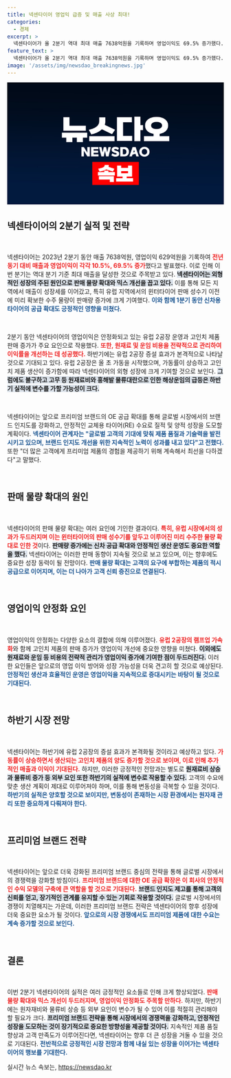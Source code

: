 ```yaml
---
title: 넥센타이어 영업익 급증 및 매출 사상 최대!
categories:
  - 경제
excerpt: >
  넥센타이어가 올 2분기 역대 최대 매출 7638억원을 기록하며 영업이익도 69.5% 증가했다. 유럽 판매 성장과 고인치 제품의 확대가 주효하게 작용했으며, 하반기에는 증설 효과로 더욱 성장할 전망이다.
feature_text: >
  넥센타이어가 올 2분기 역대 최대 매출 7638억원을 기록하며 영업이익도 69.5% 증가했다. 유럽 판매 성장과 고인치 제품의 확대가 주효하게 작용했으며, 하반기에는 증설 효과로 더욱 성장할 전망이다.
image: '/assets/img/newsdao_breakingnews.jpg'
---
```


<p><img src="/assets/img/newsdao_breakingnews.jpg" alt="bookingtag 속보" /></p>

<h2 data-ke-size="size26">넥센타이어의 2분기 실적 및 전략</h2>

<p data-ke-size="size16">&nbsp;</p>

<p>넥센타이어는 2023년 2분기 동안 매출 7638억원, 영업이익 629억원을 기록하여 <b><span style="color: #ee2323;">전년 동기 대비 매출과 영업이익이 각각 10.5%, 69.5% 증가</span></b>했다고 발표했다. 이로 인해 이번 분기는 역대 분기 기준 최대 매출을 달성한 것으로 주목받고 있다. <b><span style="background-color: #21538527;">넥센타이어는 외형적인 성장의 주된 원인으로 판매 물량 확대와 믹스 개선을 꼽고 있다.</span></b> 이를 통해 모든 지역에서 매출이 성장세를 이어갔고, 특히 유럽 지역에서의 윈터타이어 판매 성수기 이전에 미리 확보한 수주 물량이 판매량 증가에 크게 기여했다. <b><span style="color: #1a5490;">이와 함께 1분기 동안 신차용 타이어의 공급 확대도 긍정적인 영향을 미쳤다.</span></b></p>

<p data-ke-size="size16">&nbsp;</p>

<p>2분기 동안 넥센타이어의 영업이익은 안정화되고 있는 유럽 2공장 운영과 고인치 제품 판매 증가가 주요 요인으로 작용했다. <b><span style="color: #ee2323;">또한, 원재료 및 운임 비용을 전략적으로 관리하여 이익률을 개선하는 데 성공했다.</span></b> 하반기에는 유럽 2공장 증설 효과가 본격적으로 나타날 것으로 기대되고 있다. 유럽 2공장은 올 초 가동을 시작했으며, 가동률이 상승하고 고인치 제품 생산이 증가함에 따라 넥센타이어의 외형 성장에 크게 기여할 것으로 보인다. <b><span style="background-color: #21538527;">그럼에도 불구하고 고무 등 원재료비와 홍해발 물류대란으로 인한 해상운임의 급등은 하반기 실적에 변수를 가할 가능성이 크다.</span></b></p>

<p data-ke-size="size16">&nbsp;</p>

<p>넥센타이어는 앞으로 프리미엄 브랜드의 OE 공급 확대를 통해 글로벌 시장에서의 브랜드 인지도를 강화하고, 안정적인 교체용 타이어(RE) 수요로 질적 및 양적 성장을 도모할 계획이다. <b><span style="color: #1a5490;">넥센타이어 관계자는 "글로벌 고객의 기대에 맞춰 제품 품질과 기술력을 발전시키고 있으며, 브랜드 인지도 개선을 위한 지속적인 노력이 성과를 내고 있다"고 전했다.</span></b> 또한 "더 많은 고객에게 프리미엄 제품의 경험을 제공하기 위해 계속해서 최선을 다하겠다"고 말했다.</p>

<p data-ke-size="size16">&nbsp;</p>

<h2 data-ke-size="size26">판매 물량 확대의 원인</h2>

<p data-ke-size="size16">&nbsp;</p>

<p>넥센타이어의 판매 물량 확대는 여러 요인에 기인한 결과이다. <b><span style="color: #ee2323;">특히, 유럽 시장에서의 성과가 두드러지며 이는 윈터타이어의 판매 성수기를 앞두고 이루어진 미리 수주한 물량 확대로 인한 것</span></b>이다. <b><span style="background-color: #21538527;">판매량 증가에는 신차 공급 확대와 안정적인 생산 운영도 중요한 역할을 했다.</span></b> 넥센타이어는 이러한 판매 동향이 지속될 것으로 보고 있으며, 이는 향후에도 중요한 성장 동력이 될 전망이다. <b><span style="color: #1a5490;">판매 물량 확대는 고객의 요구에 부합하는 제품의 적시 공급으로 이어지며, 이는 더 나아가 고객 신뢰 증진으로 연결된다.</span></b></p>

<p data-ke-size="size16">&nbsp;</p>

<h2 data-ke-size="size26">영업이익 안정화 요인</h2>

<p data-ke-size="size16">&nbsp;</p>

<p>영업이익의 안정화는 다양한 요소의 결합에 의해 이루어졌다. <b><span style="color: #ee2323;">유럽 2공장의 램프업 가속화</span></b>와 함께 고인치 제품의 판매 증가가 영업이익 개선에 중요한 영향을 미쳤다. <b><span style="background-color: #21538527;">이외에도 원재료와 운임 등 비용의 전략적 관리가 영업이익 증가에 기여한 점이 두드러진다.</span></b> 이러한 요인들은 앞으로의 영업 이익 방어와 성장 가능성을 더욱 견고히 할 것으로 예상된다. <b><span style="color: #1a5490;">안정적인 생산과 효율적인 운영은 영업이익을 지속적으로 증대시키는 바탕이 될 것으로 기대된다.</span></b></p>

<p data-ke-size="size16">&nbsp;</p>

<h2 data-ke-size="size26">하반기 시장 전망</h2>

<p data-ke-size="size16">&nbsp;</p>

<p>넥센타이어는 하반기에 유럽 2공장의 증설 효과가 본격화될 것이라고 예상하고 있다. <b><span style="color: #ee2323;">가동률이 상승하면서 생산되는 고인치 제품의 양도 증가할 것으로 보이며, 이로 인해 추가적인 매출과 이익이 기대된다.</span></b> 하지만, 이러한 긍정적인 전망과는 별도로 <b><span style="background-color: #21538527;">원재료비 상승과 물류비 증가 등 외부 요인 또한 하반기의 실적에 변수로 작용할 수 있다.</span></b> 고객의 수요에 맞춘 생산 계획이 제대로 이루어져야 하며, 이를 통해 변동성을 극복할 수 있을 것이다. <b><span style="color: #1a5490;">하반기의 실적은 양호할 것으로 보이지만, 변동성이 존재하는 시장 환경에서는 원자재 관리 또한 중요하게 다뤄져야 한다.</span></b></p>

<p data-ke-size="size16">&nbsp;</p>

<h2 data-ke-size="size26">프리미엄 브랜드 전략</h2>

<p data-ke-size="size16">&nbsp;</p>

<p>넥센타이어는 앞으로 더욱 강화된 프리미엄 브랜드 중심의 전략을 통해 글로벌 시장에서의 경쟁력을 강화할 방침이다. <b><span style="color: #ee2323;">프리미엄 브랜드에 대한 OE 공급 확장은 이 회사의 안정적인 수익 모델의 구축에 큰 역할을 할 것으로 기대된다.</span></b> <b><span style="background-color: #21538527;">브랜드 인지도 제고를 통해 고객의 신뢰를 얻고, 장기적인 관계를 유지할 수 있는 기회로 작용할 것이다.</span></b> 글로벌 시장에서의 경쟁이 치열해지는 가운데, 이러한 프리미엄 브랜드 전략은 넥센타이어의 향후 성장에 더욱 중요한 요소가 될 것이다. <b><span style="color: #1a5490;">앞으로의 시장 경쟁에서도 프리미엄 제품에 대한 수요는 계속 증가할 것으로 보인다.</span></b></p>

<p data-ke-size="size16">&nbsp;</p>

<h2 data-ke-size="size26">결론</h2>

<p data-ke-size="size16">&nbsp;</p>

<p>이번 2분기 넥센타이어의 실적은 여러 긍정적인 요소들로 인해 크게 향상되었다. <b><span style="color: #ee2323;">판매 물량 확대와 믹스 개선이 두드러지며, 영업이익 안정화도 주목할 만하다.</span></b> 하지만, 하반기에는 원자재비와 물류비 상승 등 외부 요인이 변수가 될 수 있어 이를 적절히 관리해야 할 필요가 크다. <b><span style="background-color: #21538527;">프리미엄 브랜드 전략을 통해 시장에서의 경쟁력을 강화하고, 안정적인 성장을 도모하는 것이 장기적으로 중요한 방향성을 제공할 것이다.</span></b> 지속적인 제품 품질 향상과 고객 만족도가 이루어진다면, 넥센타이어는 향후 더 큰 성장을 거둘 수 있을 것으로 기대된다. <b><span style="color: #1a5490;">전반적으로 긍정적인 시장 전망과 함께 내실 있는 성장을 이어가는 넥센타이어의 행보를 기대한다.</span></b></p>
실시간 뉴스 속보는, <a href="https://newsdao.kr" rel="dofollow">https://newsdao.kr</a>


